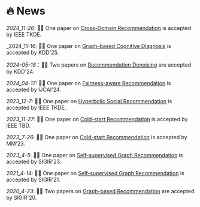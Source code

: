# 🔥 News

_2024_11-26_: 🎉🎉 One paper on <u>Cross-Domain Recommendation</u> is accepted by IEEE TKDE.

_2024_11-16: 🎉🎉 One paper on <u>Graph-based Cognitive Diagnosis</u> is accepted by KDD'25.

_2024-05-18_：🎉🎉 Two papers on <u>Recommendation Denoising</u> are accepted by KDD'24.  

_2024_04-17_: 🎉🎉 One paper on <u>Fairness-aware Recommendation</u> is accepted by IJCAI'24.

_2023_12-7_: 🎉🎉 One paper on  <u>Hyperbolic Social Recommendation</u> is accepted by IEEE TKDE.

_2023_11-27_: 🎉🎉 One paper on <u>Cold-start Recommendation</u> is accepted by IEEE TBD.

_2023_7-26_: 🎉🎉 One paper on <u>Cold-start Recommendation</u> is accepted by MM'23.

_2023_4-5_: 🎉🎉 One paper on <u>Self-supervised Graph Recommendation</u> is accepted by SIGIR'23.

_2021_4-14_: 🎉🎉 One paper on <u>Self-supervised Graph Recommendation</u> is accepted by SIGIR'21.

_2020_4-23_: 🎉🎉 Two papers on <u>Graph-based Recommendation</u> are accepted by SIGIR'20.

